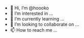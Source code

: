 - 👋 Hi, I’m @hoooko
- 👀 I’m interested in ...
- 🌱 I’m currently learning ...
- 💞️ I’m looking to collaborate on ...
- 📫 How to reach me ...

<!---
hoooko/hoooko is a ✨ special ✨ repository because its `README.md` (this file) appears on your GitHub profile.
You can click the Preview link to take a look at your changes.
--->
